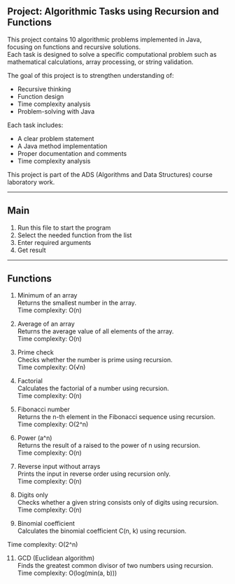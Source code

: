## Project: Algorithmic Tasks using Recursion and Functions

This project contains 10 algorithmic problems implemented in Java, focusing on functions and recursive solutions.  
Each task is designed to solve a specific computational problem such as mathematical calculations, array processing, or string validation.

The goal of this project is to strengthen understanding of:
- Recursive thinking
- Function design
- Time complexity analysis
- Problem-solving with Java

Each task includes:
- A clear problem statement  
- A Java method implementation  
- Proper documentation and comments  
- Time complexity analysis  

This project is part of the ADS (Algorithms and Data Structures) course laboratory work.

---

## Main

1. Run this file to start the program  
2. Select the needed function from the list  
3. Enter required arguments  
4. Get result

---

## Functions

1. Minimum of an array  
Returns the smallest number in the array.  
Time complexity: O(n)

2. Average of an array  
Returns the average value of all elements of the array.  
Time complexity: O(n)

3. Prime check  
Checks whether the number is prime using recursion.  
Time complexity: O(√n)

4. Factorial  
Calculates the factorial of a number using recursion.  
Time complexity: O(n)

5. Fibonacci number  
Returns the n-th element in the Fibonacci sequence using recursion.  
Time complexity: O(2^n)

6. Power (a^n)  
Returns the result of a raised to the power of n using recursion.  
Time complexity: O(n)

7. Reverse input without arrays  
Prints the input in reverse order using recursion only.  
Time complexity: O(n)

8. Digits only  
Checks whether a given string consists only of digits using recursion.  
Time complexity: O(n)

9. Binomial coefficient  
Calculates the binomial coefficient C(n, k) using recursion.

Time complexity: O(2^n)

11. GCD (Euclidean algorithm)  
Finds the greatest common divisor of two numbers using recursion.  
Time complexity: O(log(min(a, b)))

